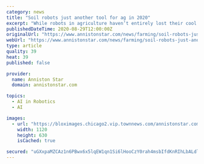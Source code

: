 ```yaml
---
category: news
title: "Soil robots just another tool for ag in 2020"
excerpt: "While robots in agriculture haven’t entirely lost their cool factor, they certainly aren’t the novelty they were even five to 10 years ago."
publishedDateTime: 2020-08-29T12:00:00Z
originalUrl: "https://www.annistonstar.com/news/farming/soil-robots-just-another-tool-for-ag-in-2020/article_106520c3-f362-5ca9-aa12-cbb7319bd6c9.html"
webUrl: "https://www.annistonstar.com/news/farming/soil-robots-just-another-tool-for-ag-in-2020/article_106520c3-f362-5ca9-aa12-cbb7319bd6c9.html"
type: article
quality: 39
heat: 39
published: false

provider:
  name: Anniston Star
  domain: annistonstar.com

topics:
  - AI in Robotics
  - AI

images:
  - url: "https://bloximages.chicago2.vip.townnews.com/annistonstar.com/content/tncms/assets/v3/editorial/a/69/a6941727-df26-5c07-a89b-03509dfa236d/5f4d0d2b9842e.image.jpg?resize=1120%2C630"
    width: 1120
    height: 630
    isCached: true

secured: "uGXxpaMZCAz1n6PBwx6x5lqEW1qn1Si6lHooCzY0rah4msbIfdKnRIhLbALdlRk3A7IgwfDd6ppgvzYUYfXp5RKapoAm0+8R+iQPLskh7slVeHtkRBm2/ODbYvX2cyl1ptT98S6K2lf/EDEYQa0ckmLDxAgJZcQ5uD2U8HsIGa/x5OmjLQpg2tbKnWFN13YQmVyFDMXH5nQ+c66t/q1FaLjWBmdypR1CvfmuHPFRok5KGJG4ERG1svht3ASPbnXQz4DMKBN4H8hIm3lcq3BtonLoM4s+2G18dc+VZ5HbVyghP028jjx+p37603/u04a3WrganZW5nu8n0HsLbtjSrpLZI7j587AFeYN7/ibDzQQ=;IL0NYTmENZZ6OlKB/Ol0WQ=="
---
```


